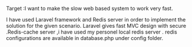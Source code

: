 
Target :I want to make the slow web based system to work very fast.

I have used Laravel framework and Redis server in order to implement the solution for the given scenario.
Laravel gives fast MVC design with secure .Redis-cache server ,i have used my personel local redis server .
redis configurations are available in database.php under config folder.
